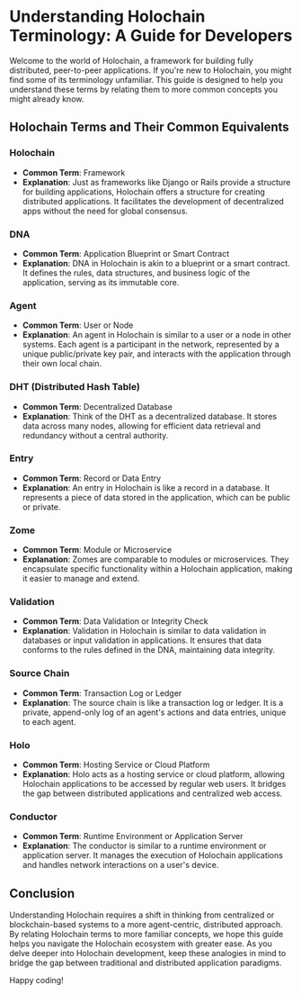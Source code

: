 # Understanding Holochain Terminology: A Guide for Developers

Welcome to the world of Holochain, a framework for building fully distributed, peer-to-peer applications. If you're new to Holochain, you might find some of its terminology unfamiliar. This guide is designed to help you understand these terms by relating them to more common concepts you might already know.

## Holochain Terms and Their Common Equivalents

### Holochain
- **Common Term**: Framework
- **Explanation**: Just as frameworks like Django or Rails provide a structure for building applications, Holochain offers a structure for creating distributed applications. It facilitates the development of decentralized apps without the need for global consensus.

### DNA
- **Common Term**: Application Blueprint or Smart Contract
- **Explanation**: DNA in Holochain is akin to a blueprint or a smart contract. It defines the rules, data structures, and business logic of the application, serving as its immutable core.

### Agent
- **Common Term**: User or Node
- **Explanation**: An agent in Holochain is similar to a user or a node in other systems. Each agent is a participant in the network, represented by a unique public/private key pair, and interacts with the application through their own local chain.

### DHT (Distributed Hash Table)
- **Common Term**: Decentralized Database
- **Explanation**: Think of the DHT as a decentralized database. It stores data across many nodes, allowing for efficient data retrieval and redundancy without a central authority.

### Entry
- **Common Term**: Record or Data Entry
- **Explanation**: An entry in Holochain is like a record in a database. It represents a piece of data stored in the application, which can be public or private.

### Zome
- **Common Term**: Module or Microservice
- **Explanation**: Zomes are comparable to modules or microservices. They encapsulate specific functionality within a Holochain application, making it easier to manage and extend.

### Validation
- **Common Term**: Data Validation or Integrity Check
- **Explanation**: Validation in Holochain is similar to data validation in databases or input validation in applications. It ensures that data conforms to the rules defined in the DNA, maintaining data integrity.

### Source Chain
- **Common Term**: Transaction Log or Ledger
- **Explanation**: The source chain is like a transaction log or ledger. It is a private, append-only log of an agent's actions and data entries, unique to each agent.

### Holo
- **Common Term**: Hosting Service or Cloud Platform
- **Explanation**: Holo acts as a hosting service or cloud platform, allowing Holochain applications to be accessed by regular web users. It bridges the gap between distributed applications and centralized web access.

### Conductor
- **Common Term**: Runtime Environment or Application Server
- **Explanation**: The conductor is similar to a runtime environment or application server. It manages the execution of Holochain applications and handles network interactions on a user's device.

## Conclusion

Understanding Holochain requires a shift in thinking from centralized or blockchain-based systems to a more agent-centric, distributed approach. By relating Holochain terms to more familiar concepts, we hope this guide helps you navigate the Holochain ecosystem with greater ease. As you delve deeper into Holochain development, keep these analogies in mind to bridge the gap between traditional and distributed application paradigms.

Happy coding!